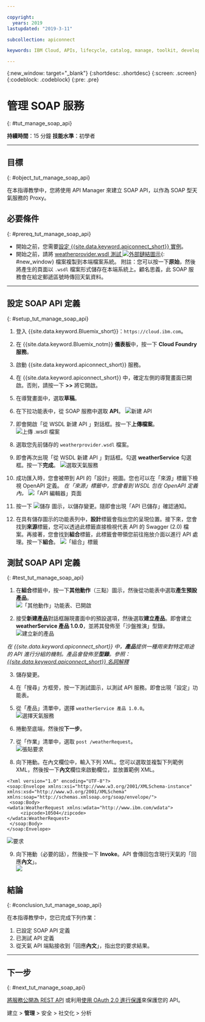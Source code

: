 ```yaml
---

copyright:
  years: 2019
lastupdated: "2019-3-11"

subcollection: apiconnect

keywords: IBM Cloud, APIs, lifecycle, catalog, manage, toolkit, develop, dev portal, tutorial

---
```



{:new_window: target="_blank"}
{:shortdesc: .shortdesc}
{:screen: .screen}
{:codeblock: .codeblock}
{:pre: .pre}


# 管理 SOAP 服務
{: #tut_manage_soap_api}

**持續時間**：15 分鐘
**技能水準**：初學者

---
## 目標
{: #object_tut_manage_soap_api}

在本指導教學中，您將使用 API Manager 來建立 SOAP API，以作為 SOAP 型天氣服務的 Proxy。

## 必要條件
{: #prereq_tut_manage_soap_api}

- 開始之前，您需要[設定 {{site.data.keyword.apiconnect_short}} 實例](/docs/services/apiconnect/tutorials?topic=apiconnect-tut_prereq_set_up_apic_instance)。
- 開始之前，請將 [weatherprovider.wsdl 測試 ![外部鏈結圖示](../../icons/launch-glyph.svg "外部鏈結圖示")](https://raw.githubusercontent.com/IBM-Bluemix-Docs/apiconnect/master/tutorials/weatherprovider.wsdl){: #new_window} 檔案複製到本端檔案系統。
	附註：您可以按一下**原始**，然後將產生的頁面以 `.wsdl` 檔案形式儲存在本端系統上。顧名思義，此 SOAP 服務會在給定郵遞區號時傳回天氣資料。

---
## 設定 SOAP API 定義
{: #setup_tut_manage_soap_api}

1. 登入 {{site.data.keyword.Bluemix_short}}：`https://cloud.ibm.com`。
2. 在 {{site.data.keyword.Bluemix_notm}} **儀表板**中，按一下 **Cloud Foundry 服務**。 
3. 啟動 {{site.data.keyword.apiconnect_short}} 服務。 
4. 在 {{site.data.keyword.apiconnect_short}} 中，確定左側的導覽畫面已開啟。否則，請按一下 **>>** 將它開啟。  
5. 在導覽畫面中，選取**草稿**。   

6. 在下拉功能表中，從 SOAP 服務中選取 **API**。
  ![新建 API](images/newapi-menu2.png)

7. 即會開啟「從 WSDL 新建 API 」對話框。按一下**上傳檔案**。
  ![上傳 .wsdl 檔案](images/4-uploadwsdl.png)

8. 選取您先前儲存的 `weatherprovider.wsdl` 檔案。

9. 即會再次出現「從 WSDL 新建 API 」對話框。勾選 **weatherService** 勾選框。按一下**完成**。
  ![選取天氣服務](images/newapi2.png)

10. 成功匯入時，您會被帶到 API 的「設計」視圖。您也可以在「來源」標籤下檢視 OpenAPI 定義。
   _在「來源」標籤中，您會看到 WSDL 包在 OpenAPI 定義內。_
  ![「API 編輯器」頁面](images/designpage2.png)

11. 按一下 ![儲存](images/save.png) 圖示，以儲存變更。隨即會出現「API 已儲存」確認通知。

12. 在具有儲存圖示的功能表列中，**設計**標籤會指出您的呈現位置。接下來，您會找到**來源**標籤，您可以透過此標籤直接檢視代表 API 的 Swagger (2.0) 檔案。再接著，您會找到**組合**標籤，此標籤會帶領您前往拖放介面以進行 API 處理。按一下**組合**。
  ![「組合」標籤](images/assemble-clean.png)  

## 測試 SOAP API 定義
{: #test_tut_manage_soap_api}

1. 在**組合**標籤中，按一下**其他動作**（三點）圖示，然後從功能表中選取**產生預設產品**。  
   ![「其他動作」功能表、已開啟](images/gen-default-prod.png)

2. 接受**新建產品**對話框蹦現畫面中的預設選項，然後選取**建立產品**。即會建立 **weatherService 產品 1.0.0**，並將其發佈至「沙盤推演」型錄。  
  ![建立新的產品](images/12a-chooseproduct.png)
 
  _在 {{site.data.keyword.apiconnect_short}} 中，**產品**提供一種用來對特定用途的 API 進行分組的機制。產品會發佈至**型錄**。參照：[{{site.data.keyword.apiconnect_short}} 名詞解釋](docs/services/apiconnect/tutorials/tut_expose_soap_service/apic_glossary.html)_

3. 儲存變更。  

4. 在「搜尋」方框旁，按一下測試圖示，以測試 API 服務。即會出現「設定」功能表。

5. 從「產品」清單中，選擇 `weatherService 產品 1.0.0`。  
  ![選擇天氣服務](images/12-chooseproduct.png)

6. 捲動至底端，然後按**下一步**。

7. 從「作業」清單中，選取 `post /weatherRequest`。  
  ![張貼要求](images/13-selectoperation.png)

8. 向下捲動。在內文欄位中，輸入下列 XML。您可以選取並複製下列範例 XML，然後按一下**內文**欄位來啟動欄位，並放置範例 XML。  
  ```
  <?xml version="1.0" encoding="UTF-8"?>
  <soap:Envelope xmlns:xsi="http://www.w3.org/2001/XMLSchema-instance" xmlns:xsd="http://www.w3.org/2001/XMLSchema" xmlns:soap="http://schemas.xmlsoap.org/soap/envelope/">
   <soap:Body>
  <wdata:WeatherRequest xmlns:wdata="http://www.ibm.com/wdata">
       <zipcode>10504</zipcode>
  </wdata:WeatherRequest>
   </soap:Body>
  </soap:Envelope>
  ```
 
  ![要求](images/14-enterrequest.png)

9. 向下捲動（必要的話），然後按一下 **Invoke**。API 會傳回包含現行天氣的「回應**內文**」。  
  ![](images/15-success.png)

## 結論
{: #conclusion_tut_manage_soap_api}

在本指導教學中，您已完成下列作業：
1. 已設定 SOAP API 定義
2. 已測試 API 定義
3. 從天氣 API 端點接收到「回應**內文**」，指出您的要求結果。

---

## 下一步
{: #next_tut_manage_soap_api}

[將服務公開為 REST API](/docs/services/apiconnect/tutorials?topic=apiconnect-tut_expose_soap_service) 或利用[使用 OAuth 2.0 進行保護](/docs/services/apiconnect/tutorials?topic=apiconnect-tut_secure_oauth_2)來保護您的 API。

建立 > **管理** > 安全 > 社交化 > 分析
